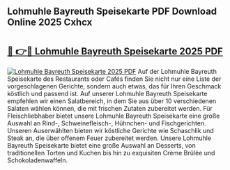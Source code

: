 ## Lohmuhle Bayreuth Speisekarte PDF Download Online 2025 Cxhcx

# <h2><a href="http://gcc0lam.nevu.top/?p=Lohmuhle+Bayreuth+Speisekarte">🔗 👉🔴 Lohmuhle Bayreuth Speisekarte 2025 PDF</a></h2>

[![Lohmuhle Bayreuth Speisekarte 2025 PDF](https://i.imgur.com/dBaPXMq.png)](http://gcc0lam.nevu.top/?p=Lohmuhle+Bayreuth+Speisekarte)
Auf der Lohmuhle Bayreuth Speisekarte des Restaurants oder Cafés finden Sie nicht nur eine Liste der vorgeschlagenen Gerichte, sondern auch etwas, das für Ihren Geschmack köstlich und passend ist. Auf unserer Lohmuhle Bayreuth Speisekarte empfehlen wir einen Salatbereich, in dem Sie aus über 10 verschiedenen Salaten wählen können, die mit frischen Zutaten zubereitet werden. Für Fleischliebhaber bietet unsere Lohmuhle Bayreuth Speisekarte eine große Auswahl an Rind-, Schweinefleisch-, Hühnchen- und Fischgerichten. Unseren Auserwählten bieten wir köstliche Gerichte wie Schaschlik und Steak an, die über offenem Feuer zubereitet werden. Unsere Lohmuhle Bayreuth Speisekarte bietet eine große Auswahl an Desserts, von traditionellen Torten und Kuchen bis hin zu exquisiten Crème Brûlée und Schokoladenwaffeln.
